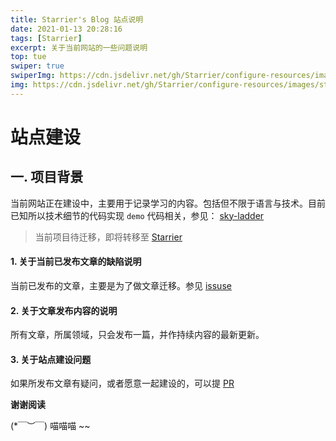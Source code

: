 ```yaml
---
title: Starrier's Blog 站点说明
date: 2021-01-13 20:28:16
tags: [Starrier]
excerpt: 关于当前网站的一些问题说明
top: tue
swiper: true
swiperImg: https://cdn.jsdelivr.net/gh/Starrier/configure-resources/images/starrier/coffee-1284041.jpg
img: https://cdn.jsdelivr.net/gh/Starrier/configure-resources/images/starrier/coffee-1284041.jpg
---
```


# 站点建设

## 一. 项目背景

当前网站正在建设中，主要用于记录学习的内容。包括但不限于语言与技术。目前已知所以技术细节的代码实现 `demo` 代码相关，参见：
[sky-ladder](https://github.com/Starriers/sky-ladder)

>当前项目待迁移，即将转移至 [Starrier](https://github.com/Starrier)

#### 1. 关于当前已发布文章的缺陷说明

当前已发布的文章，主要是为了做文章迁移。参见 [issuse](https://github.com/Starrier/starrier.github.io/issues/4)

#### 2. 关于文章发布内容的说明

所有文章，所属领域，只会发布一篇，并作持续内容的最新更新。

#### 3. 关于站点建设问题

如果所发布文章有疑问，或者愿意一起建设的，可以提 [PR](https://github.com/Starrier/starrier.github.io/issues)


**谢谢阅读**


(*￣︶￣)  喵喵喵 ~~
